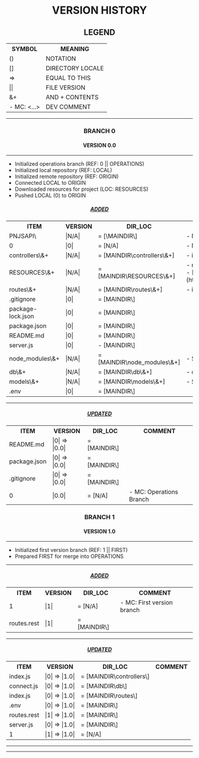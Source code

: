 <h1 align="center">VERSION HISTORY</h1>

<h2 align="center">LEGEND</h2>

<table align="center">
    <tr>
        <th>SYMBOL</th>
        <th>MEANING</th>
    </tr>
    <tr>
        <td>()</td>
        <td>NOTATION</td>
    </tr>
    <tr>
        <td>[]</td>
        <td>DIRECTORY LOCALE</td>
    </tr>
    <tr>
        <td>=></td>
        <td>EQUAL TO THIS</td>
    </tr>
    <tr>
        <td>||</td>
        <td>FILE VERSION</td>
    </tr>
    <tr>
        <td>&+</td>
        <td>AND + CONTENTS</td>
    </tr>
    <tr>
        <td>- MC: <...></td>
        <td>DEV COMMENT</td>
    </tr>
</table>

---

<h3 align="center">BRANCH 0</h3>

<h4 align="center">VERSION 0.0</h4>

---

-   Initialized operations branch (REF: 0 || OPERATIONS)
-   Initialized local repository (REF: LOCAL)
-   Initialized remote repository (REF: ORIGIN)
-   Connected LOCAL to ORIGIN
-   Downloaded resources for project (LOC: RESOURCES\)
-   Pushed LOCAL (0) to ORIGIN

<h5 align="center"><strong><em><u>ADDED</u></em></strong></h5>

<table align="center">
    <tr>
        <th>ITEM</th>
        <th>VERSION</th>
        <th>DIR_LOC</th>
        <th>COMMENT</th>
    </tr>
    <tr>
        <td>PNJSAPI\</td>
        <td>|N/A|</td>
        <td>= [\MAINDIR\]</td>
        <td>- MC: REF: 'MAINDIR\'</td>
    </tr>
    <tr>
        <td>0</td>
        <td>|0|</td>
        <td>= [N/A]</td>
        <td>- MC: Operations Branch</td>
    </tr>
    <tr>
        <td>controllers\&+</td>
        <td>|N/A|</td>
        <td>= [MAINDIR\controllers\&+]</td>
        <td>- index.js = |0|</td>
    </tr>
    <tr>
        <td>RESOURCES\&+</td>
        <td>|N/A|</td>
        <td>= [MAINDIR\RESOURCES\&+]</td>
        <td>- node_routes_starter-main.zip = |N/A|<br>- [Resource Repository](https://github.com/adonovan28/node_routes_starter)</td>
    </tr>
    <tr>
        <td>routes\&+</td>
        <td>|N/A|</td>
        <td>= [MAINDIR\routes\&+]</td>
        <td>- index.js = |0|</td>
    </tr>
    <tr>
        <td>.gitignore</td>
        <td>|0|</td>
        <td>= [MAINDIR\]</td>
        <td></td>
    </tr>
    <tr>
        <td>package-lock.json</td>
        <td>|0|</td>
        <td>= [MAINDIR\]</td>
        <td></td>
    </tr>
    <tr>
        <td>package.json</td>
        <td>|0|</td>
        <td>= [MAINDIR\]</td>
        <td></td>
    </tr>
    <tr>
        <td>README.md</td>
        <td>|0|</td>
        <td>= [MAINDIR\]</td>
        <td></td>
    </tr>
    <tr>
        <td>server.js</td>
        <td>|0|</td>
        <td>- [MAINDIR\]</td>
        <td></td>
    </tr>
    <tr>
        <td>node_modules\&+</td>
        <td>|N/A|</td>
        <td>= [MAINDIR\node_modules\&+]</td>
        <td>- Server Module Installation Files</td>
    </tr>
    <tr>
        <td>db\&+</td>
        <td>|N/A|</td>
        <td>= [MAINDIR\db\&+]</td>
        <td>- connect.js = |0|</td>
    </tr>
    <tr>
        <td>models\&+</td>
        <td>|N/A|</td>
        <td>= [MAINDIR\models\&+]</td>
        <td>- Student.js = |0|</td>
    </tr>
    <tr>
        <td>.env</td>
        <td>|0|</td>
        <td>= [MAINDIR\]</td>
        <td></td>
    </tr>
</table>

---

<h5 align="center"><strong><em><u>UPDATED</u></em></strong></h5>

<table align="center">
    <tr>
        <th>ITEM</th>
        <th>VERSION</th>
        <th>DIR_LOC</th>
        <th>COMMENT</th>
    </tr>
    <tr>
        <td>README.md</td>
        <td>|0| => |0.0|</td>
        <td>= [MAINDIR\]</td>
        <td></td>
    </tr>
    <tr>
        <td>package.json</td>
        <td>|0| => |0.0|</td>
        <td>= [MAINDIR\]</td>
        <td></td>
    </tr>
    <tr>
        <td>.gitignore</td>
        <td>|0| => |0.0|</td>
        <td>= [MAINDIR\]</td>
        <td></td>
    </tr>
    <tr>
        <td>0</td>
        <td>|0.0|</td>
        <td>= [N/A]</td>
        <td>- MC: Operations Branch</td>
    </tr>
</table>

<h3 align="center">BRANCH 1</h3>

<h4 align="center">VERSION 1.0</h4>

---

-   Initialized first version branch (REF: 1 || FIRST)
-   Prepared FIRST for merge into OPERATIONS

---

<h5 align="center"><strong><em><u>ADDED</u></em></strong></h5>

<table align="center">
    <tr>
        <th>ITEM</th>
        <th>VERSION</th>
        <th>DIR_LOC</th>
        <th>COMMENT</th>
    </tr>
    <tr>
        <td>1</td>
        <td>|1|</td>
        <td>= [N/A]</td>
        <td>- MC: First version branch</td>
    </tr>
    <tr>
        <td>routes.rest</td>
        <td>|1|</td>
        <td>= [MAINDIR\]</td>
        <td></td>
    </tr>
</table>

---

<h5 align="center"><strong><em><u>UPDATED</u></em></strong></h5>

<table align="center">
    <tr>
        <th>ITEM</th>
        <th>VERSION</th>
        <th>DIR_LOC</th>
        <th>COMMENT</th>
    </tr>
    <tr>
        <td>index.js</td>
        <td>|0| => |1.0|</td>
        <td>= [MAINDIR\controllers\]</td>
        <td></td>
    </tr>
    <tr>
        <td>connect.js</td>
        <td>|0| => |1.0|</td>
        <td>= [MAINDIR\db\]</td>
        <td></td>
    </tr>
    <tr>
        <td>index.js</td>
        <td>|0| => |1.0|</td>
        <td>= [MAINDIR\routes\]</td>
        <td></td>
    </tr>
    <tr>
        <td>.env</td>
        <td>|0| => |1.0|</td>
        <td>= [MAINDIR\]</td>
        <td></td>
    </tr>
    <tr>
        <td>routes.rest</td>
        <td>|1| => |1.0|</td>
        <td>= [MAINDIR\]</td>
        <td></td>
    </tr>
    <tr>
        <td>server.js</td>
        <td>|0| => |1.0|</td>
        <td>= [MAINDIR\]</td>
        <td></td>
    </tr>
    <tr>
        <td>1</td>
        <td>|1| => |1.0|</td>
        <td>= [N/A]</td>
        <td></td>
    </tr>
</table>

---

---
